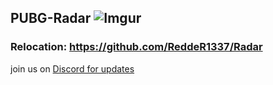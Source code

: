 ## PUBG-Radar ![Imgur](https://i.imgur.com/n3JtN5d.png)

### Relocation: https://github.com/ReddeR1337/Radar
join us on [Discord for updates](https://discord.gg/pAuVxYB)